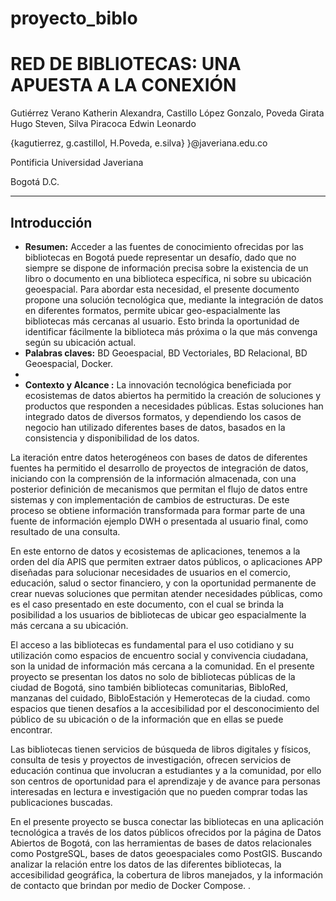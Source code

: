 # proyecto_biblo

# RED DE BIBLIOTECAS: UNA APUESTA A LA CONEXIÓN 

Gutiérrez Verano Katherin Alexandra, Castillo López Gonzalo, Poveda Girata Hugo Steven, Silva Piracoca Edwin Leonardo 

{kagutierrez, g.castillol, H.Poveda, e.silva} }@javeriana.edu.co

Pontificia Universidad Javeriana 

Bogotá D.C. 

---

## Introducción
- **Resumen:** Acceder a las fuentes de conocimiento ofrecidas por las bibliotecas en Bogotá puede representar un desafío, dado que no siempre se dispone de información precisa sobre la existencia de un libro o documento en una biblioteca específica, ni sobre su ubicación geoespacial. Para abordar esta necesidad, el presente documento propone una solución tecnológica que, mediante la integración de datos en diferentes formatos, permite ubicar geo-espacialmente las bibliotecas más cercanas al usuario. Esto brinda la oportunidad de identificar fácilmente la biblioteca más próxima o la que más convenga según su ubicación actual.
- **Palabras claves:** BD Geoespacial, BD Vectoriales, BD Relacional, BD Geoespacial,  Docker.
- 
- **Contexto y Alcance :** La innovación tecnológica beneficiada por ecosistemas de datos abiertos ha permitido la creación de soluciones y productos que responden a necesidades públicas.  Estas soluciones han integrado datos de diversos formatos, y dependiendo los casos de negocio han utilizado diferentes bases de datos, basados en la consistencia y disponibilidad de los datos.   

La iteración entre datos heterogéneos con bases de datos de diferentes fuentes ha permitido el desarrollo de proyectos de integración de datos, iniciando con la comprensión de la información almacenada, con una posterior definición de mecanismos que permitan el flujo de datos entre sistemas y con implementación de cambios de estructuras.  De este proceso se obtiene información transformada para formar parte de una fuente de información ejemplo DWH o presentada al usuario final, como resultado de una consulta. 

En este entorno de datos y ecosistemas de aplicaciones, tenemos a la orden del día APIS que permiten extraer datos públicos, o aplicaciones APP diseñadas para solucionar necesidades de usuarios en el comercio, educación, salud o sector financiero, y con la oportunidad permanente de crear nuevas soluciones que permitan atender necesidades públicas, como es el caso presentado en este documento, con el cual se brinda la posibilidad a los usuarios de bibliotecas de ubicar geo espacialmente la más cercana a su ubicación. 

El acceso a las bibliotecas es fundamental para el uso cotidiano y su utilización como espacios de encuentro social y convivencia ciudadana, son la unidad de información más cercana a la comunidad. En el presente proyecto se presentan los datos no solo de bibliotecas públicas de la ciudad de Bogotá, sino también bibliotecas comunitarias, BibloRed, manzanas del cuidado, BibloEstación y Hemerotecas de la ciudad. como espacios que tienen desafíos a la accesibilidad por el desconocimiento del público de su ubicación o de la información que en ellas se puede encontrar. 

Las bibliotecas tienen servicios de búsqueda de libros digitales y físicos, consulta de tesis y proyectos de investigación, ofrecen servicios de educación continua que involucran a estudiantes y a la comunidad, por ello son centros de oportunidad para el aprendizaje y de avance para personas interesadas en lectura e investigación que no pueden comprar todas las publicaciones buscadas. 

En el presente proyecto se busca conectar las bibliotecas en una aplicación tecnológica a través de los datos públicos ofrecidos por la página de Datos Abiertos de Bogotá, con las herramientas de bases de datos relacionales como PostgreSQL, bases de datos geoespaciales como PostGIS. Buscando analizar la relación entre los datos de las diferentes bibliotecas, la accesibilidad geográfica, la cobertura de libros manejados, y la información de contacto que brindan por medio de Docker Compose. .


